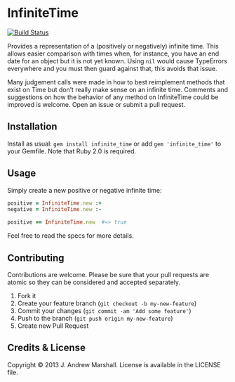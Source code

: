 # InfiniteTime

[![Build Status](https://secure.travis-ci.org/amarshall/infinite_time.png?branch=master)](http://travis-ci.org/amarshall/infinite_time)

Provides a representation of a (positively or negatively) infinite time. This allows easier comparison with times when, for instance, you have an end date for an object but it is not yet known. Using `nil` would cause TypeErrors everywhere and you must then guard against that, this avoids that issue.

Many judgement calls were made in how to best reimplement methods that exist on Time but don’t really make sense on an infinite time. Comments and suggestions on how the behavior of any method on InfiniteTime could be improved is welcome. Open an issue or submit a pull request.

## Installation

Install as usual: `gem install infinite_time` or add `gem 'infinite_time'` to your Gemfile. Note that Ruby 2.0 is required.

## Usage

Simply create a new positive or negative infinite time:

```ruby
positive = InfiniteTime.new :+
negative = InfiniteTime.new :-

positive == InfiniteTime.new  #=> true
```

Feel free to read the specs for more details.

## Contributing

Contributions are welcome. Please be sure that your pull requests are atomic so they can be considered and accepted separately.

1. Fork it
2. Create your feature branch (`git checkout -b my-new-feature`)
3. Commit your changes (`git commit -am 'Add some feature'`)
4. Push to the branch (`git push origin my-new-feature`)
5. Create new Pull Request

## Credits & License

Copyright © 2013 J. Andrew Marshall. License is available in the LICENSE file.
